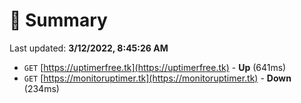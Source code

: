 # 📖 Summary
Last updated: **3/12/2022, 8:45:26 AM**

- `GET` [https://uptimerfree.tk](https://uptimerfree.tk) - **Up** (641ms)
- `GET` [https://monitoruptimer.tk](https://monitoruptimer.tk) - **Down** (234ms)

